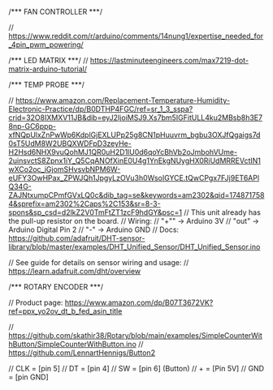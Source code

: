 /*** FAN CONTROLLER ***/

// https://www.reddit.com/r/arduino/comments/14nung1/expertise_needed_for_4pin_pwm_powering/


/*** LED MATRIX ***/
// https://lastminuteengineers.com/max7219-dot-matrix-arduino-tutorial/

/*** TEMP PROBE ***/

// https://www.amazon.com/Replacement-Temperature-Humidity-Electronic-Practice/dp/B0DTHP4FGC/ref=sr_1_3_sspa?crid=32O8IXMXV11JB&dib=eyJ2IjoiMSJ9.Xs7bm5IGFitULL4ku2MBsb8h3E78np-GC6ppp-xfNQpUlxZnPwWp6KdplGjEXLUPp25g8CN1pHuuvrm_bgbu3OXJfQgaigs7d0sT5UdM8W2UBQXWDFpD3zeyHe-H2Hsd6NHX9vuQohMJ1QR0uH2D1lU0d6qoYcBhVb2oJmbohVUme-2uinsvctS8Zpnx1iY_Q5CqANOfXinE0U4g1YnEkgNUygHX0RiUdMRREVctIN1wXCo2oc_iGjomSHvsvbNPM6W-eUFY3OwHPax_ZPWJQh1JpgyLzOVu3h0WsoIGYCE.tQwCPgx7FJj9ET6APlQ34G-ZAJNtxumpCPmfGVxLQ0c&dib_tag=se&keywords=am2302&qid=1748717584&sprefix=am2302%2Caps%2C153&sr=8-3-spons&sp_csd=d2lkZ2V0TmFtZT1zcF9hdGY&psc=1
// This unit already has the pull-up resistor on the board.
// Wiring:
// "+""  -> Arduino 3V
// "out" -> Arduino Digital Pin 2
// "-"   -> Arduino GND
// Docs: https://github.com/adafruit/DHT-sensor-library/blob/master/examples/DHT_Unified_Sensor/DHT_Unified_Sensor.ino

// See guide for details on sensor wiring and usage:
//   https://learn.adafruit.com/dht/overview


/*** ROTARY ENCODER ***/

// Product page: https://www.amazon.com/dp/B07T3672VK?ref=ppx_yo2ov_dt_b_fed_asin_title

// https://github.com/skathir38/Rotary/blob/main/examples/SimpleCounterWithButton/SimpleCounterWithButton.ino
// https://github.com/LennartHennigs/Button2

// CLK = [pin 5]
// DT = [pin 4]
// SW = [pin 6] (Button)
// + = [Pin 5V]
// GND = [pin GND]